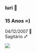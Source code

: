 ### Iuri  🏀
### 15 Anos =)
04/12/2007 👶  
 Sagitário ♐
 
![](https://giphy.com/gifs/one-piece-sanji-9aiveGIvkwfyE)


 
<!--
**Iuriotavio90/Iuriotavio90** is a ✨ _special_ ✨ repository because its `README.md` (this file) appears on your GitHub profile.

Here are some ideas to get you started:

- 🔭 I’m currently working on ...
- 🌱 I’m currently learning ...
- 👯 I’m looking to collaborate on ...
- 🤔 I’m looking for help with ...
- 💬 Ask me about ...
- 📫 How to reach me: ...
- 😄 Pronouns: ...
- ⚡ Fun fact: ...
-->

